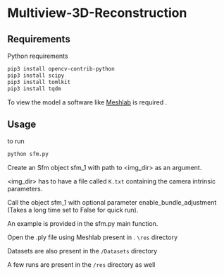 # Multiview-3D-Reconstruction

## Requirements

Python requirements
```bash
pip3 install opencv-contrib-python
pip3 install scipy
pip3 install tomlkit
pip3 install tqdm
```

To view the model a software like [Meshlab](https://www.meshlab.net/#download) is required .

## Usage

to run 

```bash
python sfm.py
```

Create an Sfm object sfm_1 with path to <img_dir> as an argument.

<img_dir> has to have a file called `K.txt` containing the camera intrinsic parameters.

Call the object sfm_1 with optional parameter enable_bundle_adjustment (Takes a long time set to False for quick run).

An example is provided in the sfm.py main function.

Open the .ply file using Meshlab present in . `\res` directory

Datasets are also present in the `/Datasets` directory

A few runs are present in the `/res` directory as well


